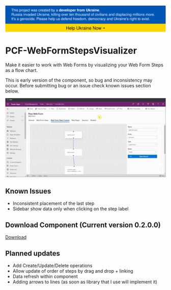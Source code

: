 [![SWUbanner](https://raw.githubusercontent.com/vshymanskyy/StandWithUkraine/main/banner-direct-single.svg)](https://vshymanskyy.github.io/StandWithUkraine)

# PCF-WebFormStepsVisualizer

Make it easier to work with Web Forms by visualizing your Web Form Steps as a flow chart.

This is early version of the component, so bug and inconsistency may occur. Before submitting bug or an issue check known issues section below.

![Demo](https://github.com/OOlashyn/PCF-WebFormStepVisualizer/blob/master/Screenshots/webformstepvisualizer_v0_2_0_0.gif?raw=true)

## Known Issues

* Inconsistent placement of the last step
* Sidebar show data only when clicking on the step label

## Download Component (Current version 0.2.0.0)

[Download](https://github.com/OOlashyn/PCF-WebFormStepVisualizer/releases)

## Planned updates

* Add Create/Update/Delete operations
* Allow update of order of steps by drag and drop + linking
* Data refresh within component
* Adding arrows to lines (as soon as library that I use will implement it)
